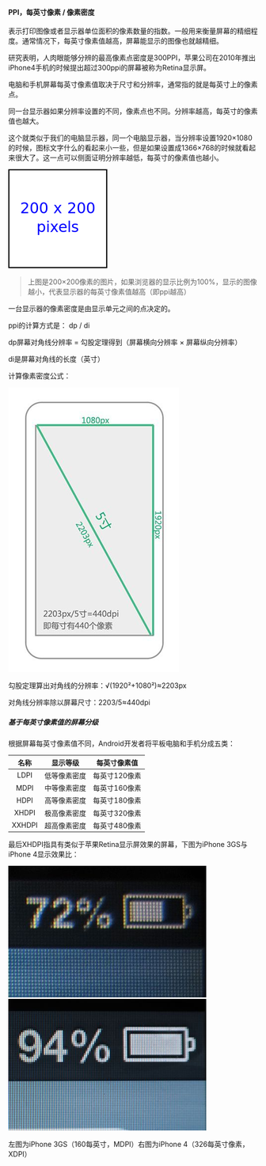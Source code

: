 #### PPI，每英寸像素 / 像素密度

表示打印图像或者显示器单位面积的像素数量的指数。一般用来衡量屏幕的精细程度。通常情况下，每英寸像素值越高，屏幕能显示的图像也就越精细。

研究表明，人肉眼能够分辨的最高像素点密度是300PPI，苹果公司在2010年推出iPhone4手机的时候提出超过300ppi的屏幕被称为Retina显示屏。

电脑和手机屏幕每英寸像素值取决于尺寸和分辨率，通常指的就是每英寸上的像素点。

同一台显示器如果分辨率设置的不同，像素点也不同。分辨率越高，每英寸的像素值也越大。

这个就类似于我们的电脑显示器，同一个电脑显示器，当分辨率设置1920×1080的时候，图标文字什么的看起来小一些，但是如果设置成1366×768的时候就看起来很大了。这一点可以侧面证明分辨率越低，每英寸的像素值也越小。

![](/assets/200px-Square_200x200.svg.png)

> 上图是200×200像素的图片，如果浏览器的显示比例为100%，显示的图像越小，代表显示器的每英寸像素值越高（即ppi越高）

一台显示器的像素密度是由显示单元之间的点决定的。

ppi的计算方式是： dp / di

dp屏幕对角线分辨率 = 勾股定理得到（屏幕横向分辨率 × 屏幕纵向分辨率）

di是屏幕对角线的长度（英寸）

计算像素密度公式：

![](/assets/1441638622_1436653066_8976_imageAddr.jpg)

勾股定理算出对角线的分辨率：√\(1920²+1080²\)≈2203px

对角线分辨率除以屏幕尺寸：2203/5≈440dpi

##### 基于每英寸像素值的屏幕分级

根据屏幕每英寸像素值不同，Android开发者将平板电脑和手机分成五类：

| 名称 | 显示等级 | 每英寸像素值 |
| :---: | :---: | :---: |
| LDPI | 低等像素密度 | 每英寸120像素 |
| MDPI | 中等像素密度 | 每英寸160像素 |
| HDPI | 高等像素密度 | 每英寸180像素 |
| XHDPI | 极高像素密度 | 每英寸320像素 |
| XXHDPI | 超高像素密度 | 每英寸480像素 |

最后XHDPI指具有类似于苹果Retina显示屏效果的屏幕，下图为iPhone 3GS与iPhone 4显示效果比：

![](/assets/400px-Non-Retina_Display.jpg)![](/assets/400px-Retina_Display.jpg)

左图为iPhone 3GS（160每英寸，MDPI）右图为iPhone 4（326每英寸像素，XDPI）

